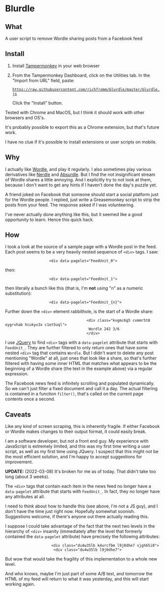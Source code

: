 # Blurdle

## What

A user script to remove Wordle sharing posts from a Facebook feed

## Install

1. Install [Tampermonkey](https://www.tampermonkey.net/) in your web browser

2. From the Tampermonkey Dashboard, click on the Utilities tab. In the
   "Import from URL" field, paste:

    [`https://raw.githubusercontent.com/richfromm/blurdle/master/blurdle.js`](https://raw.githubusercontent.com/richfromm/blurdle/master/blurdle.js)

   Click the "Install" button.

Tested with Chrome and MacOS, but I think it should work with other
browsers and OS's.

It's probably possible to export this as a Chrome extension, but
that's future work.

I have no clue if it's possible to install extensions or user scripts
on mobile.

## Why

I actually like
[Wordle](https://www.nytimes.com/games/wordle/index.html), and play it
regularly. I also sometimes play various derivatives like
[Nerdle](https://nerdlegame.com/) and
[Absurdle](https://qntm.org/files/absurdle/absurdle.html). But I find
the not insignificant stream of Wordle shares a little annoying. And I
explicitly try to not look at them, because I don't want to get any
hints if I haven't done the day's puzzle yet.

A friend joked on Facebook that someone should start a social platform
just for the Wordle people. I replied, just write a Greasemonkey
script to strip the posts from your feed. The response asked if I was
volunteering.

I've never actually done anything like this, but it seemed like a good
opportunity to learn. Hence this quick hack.

## How

I took a look at the source of a sample page with a Wordle post in the feed. Each
post seems to be a very heavily nested sequence of `<div>` tags. I saw:
```
                    <div data-pagelet="FeedUnit_0">
```

then:
```
                    <div data-pagelet="FeedUnit_1">
```

then literally a bunch like this (that is, I'm **not** using "n" as a
numeric substitution):
```
                    <div data-pagelet="FeedUnit_{n}">
```

Further down the `<div>` element rabbithole, is the start of a Wordle
share:
```
                                     <div class="kvgmc6g5 cxmmr5t8 oygrvhab hcukyx3x c1et5uql">
                                      Wordle 242 3/6
                                     </div>
```

I use [JQuery](https://jquery.com/) to find `<div>` tags with a
`data-pagelet` attribute that starts with `FeedUnit_`. They are
further filtered to only return ones that have some nested `<div>` tag
that contains `Wordle`. But I didn't want to delete any post
mentioning "Wordle" at all, just ones that look like a share, so
that's further filtered with having some inner HTML that matches what
appears to be the beginning of a Wordle share (the text in the example
above) via a regular expression.

The Facebook news feed is infinitely scrolling and populated
dynamically. So we can't just filter a fixed document and call it a
day. The actual filtering is contained in a function `filter()`,
that's called on the current page contents once a second.

## Caveats

Like any kind of screen scraping, this is inherently fragile. If
either Facebook or Wordle makes changes to their output format, it
could easily break.

I am a software developer, but not a front end guy. My experience with
JavaScript is extremely limited, and this was my first time writing a
user script, as well as my first time using JQuery. I suspect that
this might not be the most efficient solution, and I'm happy to accept
suggestions for improvement.

**UPDATE:** (2022-03-08) It's broken for me as of today. That didn't
take too long (about 3 weeks).

The `<div>` tags that contain each item in the news feed no longer have
a `data-pagelet` attribute that starts with `FeedUnit_`. In fact, they
no longer have any attributes at all.

I need to think about how to handle this (see above, I'm not a JS
guy), and I don't have the time just right now. Hopefully somewhat
soonish. Suggestions welcome, if there's anyone out there actually
reading this.

I suppose I could take advantage of the fact that the next two levels
in the hierarchy of `<div>` insanity (immediately after the level that
formerly contained the `data-pagelet` attribute) have precisely the
following attributes:

```
                     <div class="du4w35lb k4urcfbm l9j0dhe7 sjgh65i0">
                      <div class="du4w35lb l9j0dhe7">
```

But wow that would take the fragility of this implementation to a
whole new level.

And who knows, maybe I'm just part of some A/B test, and tomorrow the
HTML of my feed will return to what it was yesterday, and this will
start working again.

